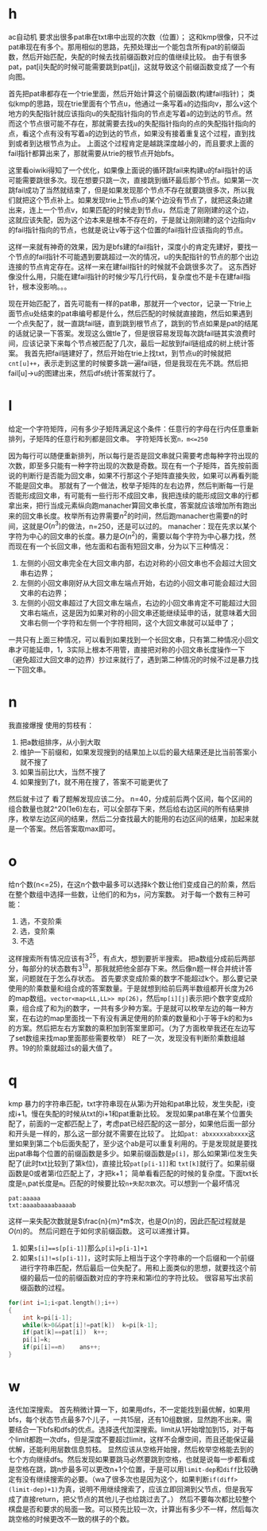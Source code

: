 # h
ac自动机
要求出很多pat串在txt串中出现的次数（位置）；
这和kmp很像，只不过pat串现在有多个。那用相似的思路，先预处理出一个能包含所有pat的前缀函数，然后开始匹配，失配的时候去找前缀函数对应的值继续比较。
由于有很多pat，pat[i]失配的时候可能需要跳到pat[j]，这就导致这个前缀函数变成了一个有向图。

首先把pat串都存在一个trie里面，然后开始计算这个前缀函数(构建fail指针)；
类似kmp的思路，现在trie里面有个节点u，他通过一条写着```a```的边指向v，那么v这个地方的失配指针就应该指向u的失配指针指向的节点走写着```a```的边到达的节点。然而这个节点很可能不存在，那就需要去找u的失配指针指向的点的失配指针指向的点，看这个点有没有写着```a```的边到达的节点，如果没有接着重复这个过程，直到找到或者到达根节点为止。
上面这个过程肯定是越跳深度越小的，而且要求上面的fail指针都算出来了，那就需要从trie的根节点开始bfs。

这里看oiwiki得知了一个优化，如果像上面说的循环跳fail来构建u的fail指针的话可能需要跳很多次。现在想要只跳一次，直接跳到循环最后那个节点。如果第一次跳fail成功了当然就结束了，但是如果发现那个节点不存在就要跳很多次，所以我们就把这个节点补上。如果发现trie上节点u的某个边没有节点了，就把这条边建出来，连上一个节点v，如果匹配的时候走到节点u，然后走了刚刚建的这个边，这就应该失配，因为这个边本来是根本不存在的，于是就让刚刚建的这个边指向v的fail指针指向的节点，也就是说让v等于这个位置的fail指针应该指向的节点。

这样一来就有神奇的效果，因为是bfs建的fail指针，深度小的肯定先建好，要找一个节点的fail指针不可能遇到要跳超过一次的情况，u的失配指针的节点的那个出边连接的节点肯定存在。这样一来在建fail指针的时候就不会跳很多次了。
这东西好像没什么用，只能在建fail指针的时候少写几行代码，复杂度也不是卡在建fail指针，根本没影响。。。

现在开始匹配了，首先可能有一样的pat串，那就开一个vector，记录一下trie上面节点u处结束的pat串编号都是什么，然后匹配的时候就直接跑，然后如果遇到一个点失配了，就一直跳fail链，直到跳到根节点了，跳到的节点如果是pat的结尾的话就记录一下答案。发现这么做tle了，但是很容易发现每次跳fail链其实浪费时间，应该记录下来每个节点被匹配了几次，最后一起放到fail链组成的树上统计答案。
我首先把fail链建好了，然后开始在trie上找txt，到节点u的时候就把```cnt[u]++```，表示走到这里的时候要多跳一遍fail链，但是我现在先不跳。然后把fail[u]->u的图建出来，然后dfs统计答案就行了。

# l
给定一个字符矩阵，问有多少子矩阵满足这个条件：任意行的字母在行内任意重新排列，子矩阵的任意行和列都是回文串。
字符矩阵长宽```n，m<=250```

因为每行可以随便重新排列，所以每行是否是回文串就只需要考虑每种字符出现的次数，即至多只能有一种字符出现的次数是奇数。现在有一个子矩阵，首先按前面说的判断行是否能为回文串，如果不行那这个子矩阵直接失败，如果可以再看列能不能是回文串。
那就有了一个做法，枚举子矩阵的左右边界，然后判断每一行是否能形成回文串，有可能有一些行形不成回文串，我把连续的能形成回文串的行都拿出来，把行当成元素纵向跑manacher算回文串长度，答案就应该增加所有跑出来的回文串长度。枚举所有边界需要$n^2$的时间，然后跑manacher也需要n的时间，这就是$O(n^3)$的做法，n=250，还是可以过的。
manacher：现在先求以某个字符为中心的回文串的长度。暴力是$O(n^2)$的，需要以每个字符为中心暴力找，然而现在有一个长回文串，他左面和右面有短回文串，分为以下三种情况：
1. 左侧的小回文串完全在大回文串内部，右边对称的小回文串也不会超过大回文串右边界；
2. 左侧的小回文串刚好从大回文串左端点开始，右边的小回文串可能会超过大回文串的右边界；
3. 左侧的小回文串超过了大回文串左端点，右边的小回文串肯定不可能超过大回文串右端点，这是因为如果对称的小回文串还能继续延申的话，就意味着大回文串右侧一个字符和左侧一个字符相同，这个大回文串就可以延申了；

一共只有上面三种情况，可以看到如果找到一个长回文串，只有第二种情况小回文串才可能延申，1，3实际上根本不用管，直接把对称的小回文串长度操作一下（避免超过大回文串的边界）抄过来就行了，遇到第二种情况的时候不过是暴力找一下回文串。

# n
我直接爆搜
使用的剪枝有：
1. 把a数组排序，从小到大取
2. 维护一下前缀和，如果发现搜到的结果加上以后的最大结果还是比当前答案小就不搜了
3. 如果当前比t大，当然不搜了
4. 如果搜到了t，就不用在搜了，答案不可能更优了

然后就卡过了
看了题解发现应该二分。
n=40，分成前后两个区间，每个区间的组合数量也就2^20(1e6)左右，可以全部存下来，然后给右边区间的所有结果排序，枚举左边区间的结果，然后二分查找最大的能用的右边区间的结果，加起来就是一个答案。然后答案取max即可。

# o
给n个数(n<=25)，在这n个数中最多可以选择k个数让他们变成自己的阶乘，然后在整个数组中选择一些数，让他们的和为s，问方案数。
对于每一个数有三种可能：
1. 选，不变阶乘
2. 选，变阶乘
3. 不选

这样搜索所有情况应该有$3^{25}$，有点大，想到要折半搜索。
把a数组分成前后两部分，每部分的状态数有$3^13$，那我就把他全部存下来。然后像n题一样合并统计答案，问题就在于怎么存状态。
首先要求变成阶乘的数字不能超过k个。那么要记录使用的阶乘数量和组合成的答案数量。于是就想到给前后两半数组都开长度为26的map数组。```vector<map<LL,LL>> mp(26)```，然后```mp[i][j]```表示把i个数字变成阶乘，组合成了和为j的数字，一共有多少种方案。于是就可以枚举左边的每一种方案，在右边的map里面找一下有没有满足使用的阶乘的数量和小于等于k的和为s的方案。然后把左右方案数的乘积加到答案里即可。（为了方面枚举我还在左边写了set数组来找map里面那些需要枚举）
RE了一次，发现没有判断阶乘数组越界。19的阶乘就超过s的最大值了。

# q
kmp
暴力的字符串匹配，txt字符串现在从第i为开始和pat串比较，发生失配，i变成i+1。慢在失配的时候从txt的i+1和pat重新比较。
发现如果pat串在某个位置失配了，前面的一定都匹配上了，考虑pat已经匹配的这一部分，如果他后面一部分和开头是一样的，那么这一部分就不需要在比较了。
比如```pat: abxxxxxabxxxx```这里如果到第二个b后面失配了，至少这个ab是可以重复利用的。于是发现就是要找出pat串每个位置的前缀函数是多少。如果前缀函数是```p[i]```，那么如果第i位发生失配了(此时txt比较到了第k位)，直接比较```pat[p[i-1]]```和 ```txt[k]```就行了。如果前缀函数是0或者第i位匹配上了，才把k+1；
简单看看匹配的时候的复杂度。下面txt长度是```n```,pat长度是```m```。匹配的时候要比较```n+失配次数```次。可以想到一个最坏情况
```
pat:aaaaa
txt:aaaabaaaabaaaab
```
这样一来失配次数就是$\frac{n}{m}*m$次，也是$O(n)$的，因此匹配过程就是$O(n)$的。
然后问题在于如何求前缀函数。
这可以递推计算。
1. 如果```s[i]==s[p[i-1]]```那么```p[i]=p[i-1]+1```
2. 如果```s[i]!=s[p[i-1]]```，这时实际上相当于这个字符串的一个后缀和一个前缀进行字符串匹配，然后最后一位失配了。用和上面类似的思想，就要找这个前缀的最后一位的前缀函数对应的字符来和第i位的字符比较。
很容易写出求前缀函数的过程。
```cpp
for(int i=1;i<pat.length();i++)
{
    int k=pi[i-1];
    while(k>0&&pat[i]!=pat[k])  k=pi[k-1];
    if(pat[k]==pat[i])  k++;
    pi[i]=k;
    if(pi[i]==n)    ans++;
}
```

# w
迭代加深搜索。
首先稍微计算一下，如果用dfs，不一定能找到最优解，如果用bfs，每个状态节点最多7个儿子，一共15层，还有10组数据，显然跑不出来。需要结合一下bfs和dfs的优点。选择迭代加深搜索。limit从1开始增加到15，对于每个limit都跑一次dfs，但是深度不要超过limit，这样不会爆空间，而且还能保证最优解，还能利用层数信息剪枝。
显然应该从空格开始搜，然后枚举空格能去到的七个方向继续dfs。然后发现如果要跳马必然要跳到空格，也就是说每一步都看成是空格在跳，跳n步最多可以更改n+1个位置，于是可以用```limit-dep```和```diff```比较确定有没有继续搜索的必要。（wa了很多次也是因为这个，如果判断```if(diff>(limit-dep)+1)```为真，说明不用继续搜索了，应该立即回溯到父节点，但是我写成了直接return，把父节点的其他儿子也给跳过去了。）
然后不要每次都比较整个棋盘是否和要求的局面一致。可以预先比较一次，计算出有多少不一样，然后每次跳空格的时候更改不一致的棋子的个数。

